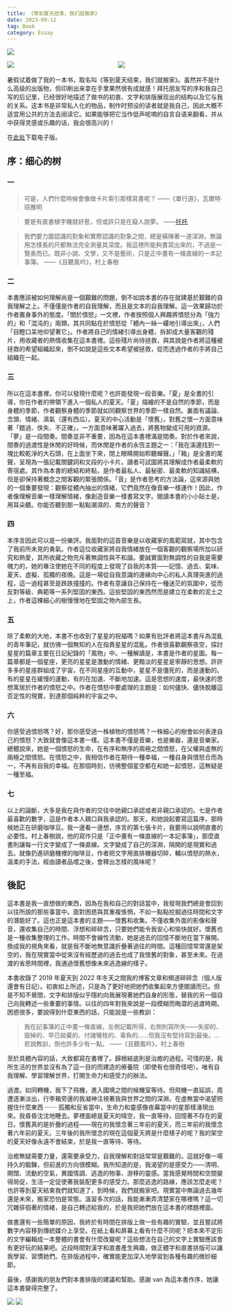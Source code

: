 ```yaml
---
title: 《等到夏天结束，我们就搬家》
date: 2023-09-12
tag: Book
category: Essay
---
```


<div class="photo-grid">
    <img src="/images/230913-1.jpg" style="grid-column: span 2;"/>
    <img src="/images/230913-3.jpg"/>
    <img src="/images/230913-5.jpg"/>
</div>

暑假试着做了我的一本书，取名叫《等到夏天结束，我们就搬家》。虽然并不是什么高级的出版物，但印刷出来拿在手里果然很有成就感！拜托朋友写的序和我自己写的后记里，已经很好地描述了做书的初衷、文字和排版展现出的结构以及它与我的关系。这本书是非常私人化的物品，制作时预设的读者就是我自己，因此大概不适宜用公共的方法去阅读它。如果能够把它当作低声呢喃的自言自语来翻看，并从中获得灵感或乐趣的话，我会很高兴的！

在[此处](/files/等到夏天結束，我們就搬家.pdf)下载电子版。

## 序：细心的树

### 一

> 可是，人們什麼時候會像做卡片索引那樣寫書呢？
> ——《單行道》，瓦爾特·班雅明

> 要是有直書植字機就好惹，但或許只是在癡人說夢。
> ——[托托](https://tanpen.de)

> 我們要力圖認識的對象和實際認識的對象之間，總是橫陳著一道深淵，無論用怎樣長的尺都無法完全測量其深度。我這裡所能夠書寫出來的，不過是一覽表而已。既非小說、文學，又不是藝術，只是正中畫有一條直線的一本記事簿。
> ——《且聽風吟》，村上春樹

### 二

本書應該被如何理解尚是一個艱難的問題，倒不如說本書的存在就建基於艱難的自我理解之上。不僅僅是作者的自我理解，而且是文本的自我理解。這一效果歸功於作者置身事外的態度。「關於憤怒」一文裡，作者按照個人興趣將憤怒分為「強力的」和「混沌的」兩類，其共同點在於憤怒從「體內一絲一縷地引導出來」，人們「目瞪口呆地仰望著它」。作者將自己的情緒引導出身體，拆卸成大量客觀的殘片，用收藏者的熱情收集在這本書裡。這些殘片尚待拯救，與其說是作者將這種被拯救的希望組織起來，倒不如說是這些文本希望被拯救，從而透過作者的手將自己組織在一起。

### 三

所以在這本書裡，你可以發現什麼呢？也許能發現一段音樂。「夏」是全書的引導，你在作者的帶領下進入一個私人的夏天。「夏」描繪的不是自然的季節，而是身體的季節，作者觀察身體的季節就如同觀察世界的季節一樣自然。裏面有議論、念頭、情緒、濕氣（還有西瓜）。夏天的中心活動是「懷舊」，對舊之懷一方面意味著「錯過、佚失、不正確」，一方面意味著躍入過去，將舊物變成可用的資源。「夢」是一段間奏。間奏並非不重要，因為在這本書裡滿是間奏。對於作者來說，間奏的過渡性是休閒的好時候，而休閒是作者的永恆主題之一：「我在溪邊找到一塊比較乾淨的大石頭，在上面坐下來，閉上眼睛開始聆聽蟬聲。」「箱」是全書的尾聲，呈現為一張記載關鍵詞和文段的小卡片。讀者可試圖將其理解成作者最柔軟的寄宿處。其作為本書的總結和終點，是作者最私人、最秘密、最柔軟的知識結構，但是卻保持著概念之間客觀的緊張關係。「音」是作者思考的方法論，這來源與她的一個重要發現：觀察從體內抽出的情緒，它們竟然在像音樂一樣運作！因此，作者像理解音樂一樣理解情緒，像創造音樂一樣書寫文字。閱讀本書的小小貼士是，用耳朵聽。你能否聽到那一點點潮濕的、南方的聲音？

### 四

本序言因此可以是一份樂評。我面對的這首音樂是以收藏家的風範寫就，其中包含了我前所未見的勇氣。作者這位收藏家將自我情緒放在一個客觀的觀察場所加以研究和熱愛，其所收藏之物充斥著無調性與不和諧。要誠實面對無調性的自我是需要魄力的，她的專注使她在不同的程度上發現了自我的本質——記憶、過去、氣味、夏天、虛擬、孤獨的夜晚。這是一場從自我意識的邊緣向中心的私人真理突進的過程，這一過程甚至是跌跌撞撞的。作者有意讓自己保持在一種迷茫的氛圍中，從而反對等級、典範等一系列堅固的東西。這些堅固的東西然而是建立在柔軟的泥土之上，作者這棵細心的樹慢慢地在堅固之物內部生長。

### 五

除了柔軟的大地，本書不也收到了星星的祝福嗎？如果有批評者將這本書斥為混亂的青年筆記，就彷彿一個無知的人在指責星星的混亂。作者很喜歡觀察夜空，探討星星的篇章主要在日記紀錄的「風物」中。一種解讀是，本書是作者的星圖。每一篇章都是一個星座，更亮的星星是激動的情緒、更黯淡的星星是寧靜的思想。許許多多的星座群組成了宇宙，在不同星座的互動中，星星不是僵死的，而是運動的。有的星星在緩慢的運動，有的在加速、不斷地加速。這是思想的速度，最快速的思想寓居於作者的憤怒之中。作者在憤怒中要處理的主題是：如何儘快、儘快脫離這否定性的現實，到達那個純粹的宇宙之中。

### 六

你感受過憤怒嗎？好，那你感受過一株植物的憤怒嗎？一株細心的樹會如何表達自己的憤怒？大致就會像這本書一樣。這本書不僅是音樂，也是樂器，還是音樂家。總體說來，她是一個憤怒的生命，在有序和無序的兩極之間憤怒，在父權與虛無的兩極之間憤怒。在憤怒之中，我相信作者在期待一種幸福，一種自身與憤怒合而為一，不再有自我的幸福。在那個時刻，彷彿整個星空都在和她一起憤怒，這無疑是一種至福。

### 七

以上的論斷，大多是我在與作者的交往中她親口承認或者非親口承認的。七是作者最喜歡的數字，這是作者本人親口與我承認的。那天，和她說起要寫這篇序，那時候她正在研磨咖啡豆。我一邊看一邊想，序言的第七張卡片，我要用以說明直書的必要性。村上春樹說，他的寫作只是「正中畫有一條直線的一本記事簿」，那麼直書則讓每一行文字變成了一條直線。文字變成了自己的深淵，隔開的是現實和過去。就像扔進研磨機裡的咖啡豆，作者把文字用直排機器切碎，輔以憤怒的熱水，溫柔的手法，經由讀者品嚐之後，會釋出怎樣的風味呢？

## 後記

這本書是我一直想做的東西，因為在我和自己的對話當中，我發現我們總是會回到以往所說的那些事當中。面對困惑與其重複悵惘，不如一點點挖掘過往時間和文字的潛能好了。這也正是這本書的主題——懷舊和收集。不僅收集外面的影像和聲音，還收集自己的時間、浮想和碎碎念，只要她們能令我安心和愉快就好。懷舊也是一種收集整理的工作。時間不會線性流動，她是過去的回憶不斷地在當下展開。換成我的視角來看，就是我不斷地無意識折疊著過往的時間。這種回憶常常還是架空的，我在現實當中從來沒有經歷過的過去也成了我懷舊的對象，甚至未來。在過渡的省思時間裡，我通過懷舊想像未來逃逸線的樣子。

本書收錄了 2019 年夏天到 2022 年冬天之間我的博客文章和頻道碎碎念（個人版還會有日記）。初衷如上所述，只是為了更好地把她們收集起來方便閱讀而已。但是不知不覺間，文字和排版似乎隱約向我展現著她們自身的形態，替我的另一個自己向我轉述一些重要的事情。以往的四年對我來說是一段模糊而晦澀的過渡時期。困惑很多，要說得到什麼東西的話，只能說是一些教訓：

> 我在記事簿的正中畫一條直線，左側記載所得，右側則寫所失——失卻的、毀掉的、早已拋棄的、付諸犧牲的、辜負的……但我沒有堅持寫到最後。…若說教訓，倒也許多少有一點。
> ——《且聽風吟》，村上春樹

至於具體內容的話，大致都寫在書裡了。歸根結底則是治癒的過程。可惜的是，我所生活的世界並沒有為了這一目的而建造的療養院（即使有也很奇怪吧）。唯有自我理解、學習理解世界，打開生命力和感受力的辦法。

過渡。如同轉機，我下了飛機，進入國境之間的候機室等待。但飛機一直延誤，周遭逐漸淡出，行李箱旁邊的我凝神注視著我與世界之間的深淵。在虛無當中渴望把握住什麼東西 ⋯⋯ 孤獨和反省當中，生命力和靈感像夜幕當中的星那樣湧現出來。我昏昏沈沈地睡去。夢裡面總是夏天的晴空，我一直等待，回憶著不存在的夏日。懷舊真的是折疊的過程——現在的我懷念著三年前的夏天，而三年前的我懷念著六年前的夏天。三年後的我所懷念的現在這個夏天將是什麼樣子的呢？我的架空的夏天好像永遠不會結束，於是我一直等待、等待。

治癒無疑需要力量，還需要承受力，自我理解和對話常常是艱難的。這就好像一場持久的鍛鍊，但前進的方向很模糊。我所知道的是，我渴望的是感受力——清明、開闊、流動的空氣，異國情調、逃逸的物事、游移的靈感。當我感覺時間和空間變得局促，生活一定促使著我裝配更多的感受力。那麼逃逸的路線，應該怎麼走呢？也許等到夏天結束我們就知道了，到時候，我們就搬家吧。現實當中無論過去幾年還是未來，搬家恐怕是常態。溫習多次的話，我能漸漸弄清楚家在哪裡嗎？這一切冗雜徘徊著的情緒，是自己轉述給我的，於是我把她們放在這本書的標題裡面。

做書還有一些簡單的原因，我終於有時間在排版上做一些有趣的實驗，並且嘗試將數字內容移到傳統媒介上享受。在紙上看和屏幕上看有什麼不同呢？把本來不定形的文字編輯成一本整體的書會有什麼改變呢？這些想法在自己的文字上實驗應該會有更好玩的結果吧。近段時間對漢字和直書產生興趣，做正體字和直書排版可以讓我學習、習慣她們。在排版過程中，確實能更加深入地學習到各種有趣的微妙細節。

最後，感謝我的朋友們對本書排版的建議和幫助。感謝 van 為這本書作序，她讓這本書變得完整了。

![](/images/230913-2.jpg)
![](/images/230913-4.jpg)

<style>
.photo-grid { 
    display: grid;
    grid-template-columns: repeat(2, 1fr);
    grid-column-gap: 14px;
    grid-row-gap: 14px;
    margin-bottom: 1lh;
}
</style>
